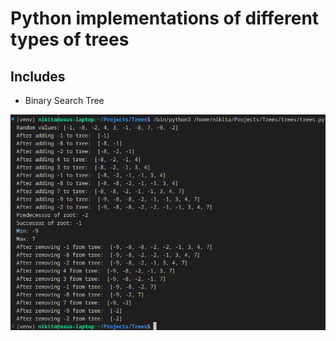 # Python implementations of different types of trees
## Includes
- Binary Search Tree

![](media/demo.png)